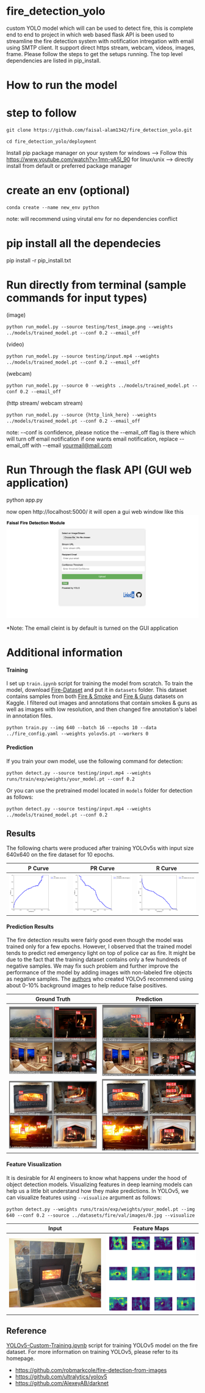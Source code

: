 # fire_detection_yolo
custom YOLO model which will can be used to detect fire, this is complete end to end to project in which web based flask API is been used to streamline the fire detection system with notification intregation with email using SMTP client. It support direct https stream, webcam, videos, images, frame. Please follow the steps to get the setups running.
The top level dependencies are listed in pip_install.
# How to run the model
# step to follow
```
git clone https://github.com/faisal-alam1342/fire_detection_yolo.git
```
```
cd fire_detection_yolo/deployment
```
Install pip package manager on your system
for windows --> Follow this https://www.youtube.com/watch?v=1mn-vA5l_90
for linux/unix --> directly install from default or preferred package manager
# create an env (optional)
```
conda create --name new_env python
```
note: will recommend using virutal env for no dependencies conflict
# pip install all the dependecies
pip install -r pip_install.txt
# Run directly from terminal (sample commands for input types)
(image)
```
python run_model.py --source testing/test_image.png --weights ../models/trained_model.pt --conf 0.2 --email_off
```
(video)
```
python run_model.py --source testing/input.mp4 --weights ../models/trained_model.pt --conf 0.2 --email_off
```
(webcam)
```
python run_model.py --source 0 --weights ../models/trained_model.pt --conf 0.2 --email_off
```
(http stream/ webcam stream)
```
python run_model.py --source {http_link_here} --weights ../models/trained_model.pt --conf 0.2 --email_off
```
note: --conf is confidence, please notice the --email_off flag is there which will turn off email notification if one wants email notification, replace --email_off with --email yourmail@mail.com

# Run Through the flask API (GUI web application)
python app.py

now open http://localhost:5000/
it will open a gui web window like this
![Web Based GUI application](GUI_web_application.png)

*Note: The email cleint is by default is turned on the GUI application


# Additional information
#### Training
I set up ```train.ipynb``` script for training the model from scratch. To train the model, download [Fire-Dataset](https://drive.google.com/file/d/1TQKA9nzo0BVwtmojmSusDt5j02KWzIu9/view?usp=sharing) and put it in ```datasets``` folder. This dataset contains samples from both [Fire & Smoke](https://www.kaggle.com/dataclusterlabs/fire-and-smoke-dataset) and [Fire & Guns](https://www.kaggle.com/atulyakumar98/fire-and-gun-dataset) datasets on Kaggle. I filtered out images and annotations that contain smokes & guns as well as images with low resolution, and then changed fire annotation's label in annotation files.
```
python train.py --img 640 --batch 16 --epochs 10 --data ../fire_config.yaml --weights yolov5s.pt --workers 0
```
#### Prediction
If you train your own model, use the following command for detection:
```
python detect.py --source testing/input.mp4 --weights runs/train/exp/weights/your_model.pt --conf 0.2
```
Or you can use the pretrained model located in ```models``` folder for detection as follows:
```
python detect.py --source testing/input.mp4 --weights ../models/trained_model.pt --conf 0.2
```

## Results
The following charts were produced after training YOLOv5s with input size 640x640 on the fire dataset for 10 epochs.

| P Curve | PR Curve | R Curve |
| :-: | :-: | :-: |
| ![](deployment/results/P_curve.png) | ![](deployment/results/PR_curve.png) | ![](deployment/results/R_curve.png) |

#### Prediction Results
The fire detection results were fairly good even though the model was trained only for a few epochs. However, I observed that the trained model tends to predict red emergency light on top of police car as fire. It might be due to the fact that the training dataset contains only a few hundreds of negative samples. We may fix such problem and further improve the performance of the model by adding images with non-labeled fire objects as negative samples. The [authors](https://github.com/ultralytics/yolov5/wiki/Tips-for-Best-Training-Results) who created YOLOv5 recommend using about 0-10% background images to help reduce false positives. 


| Ground Truth | Prediction | 
| :-: | :-: |
| ![](deployment/results/val_batch2_labels_1.jpg) | ![](deployment/results/val_batch2_pred_1.jpg) |
| ![](deployment/results/val_batch2_labels_2.jpg) | ![](deployment/results/val_batch2_pred_2.jpg) | 

#### Feature Visualization
It is desirable for AI engineers to know what happens under the hood of object detection models. Visualizing features in deep learning models can help us a little bit understand how they make predictions. In YOLOv5, we can visualize features using ```--visualize``` argument as follows:

```
python detect.py --weights runs/train/exp/weights/your_model.pt --img 640 --conf 0.2 --source ../datasets/fire/val/images/0.jpg --visualize
```

| Input | Feature Maps | 
| :-: | :-: |
| ![](deployment/results/004dec94c5de631f.jpg) | ![](deployment/results/stage23_C3_features.png) |

## Reference
[YOLOv5-Custom-Training.ipynb](https://github.com/ultralytics/yolov5/wiki/Train-Custom-Data) script for training YOLOv5 model on the fire dataset. For more information on training YOLOv5, please refer to its homepage.
* https://github.com/robmarkcole/fire-detection-from-images
* https://github.com/ultralytics/yolov5
* https://github.com/AlexeyAB/darknet

